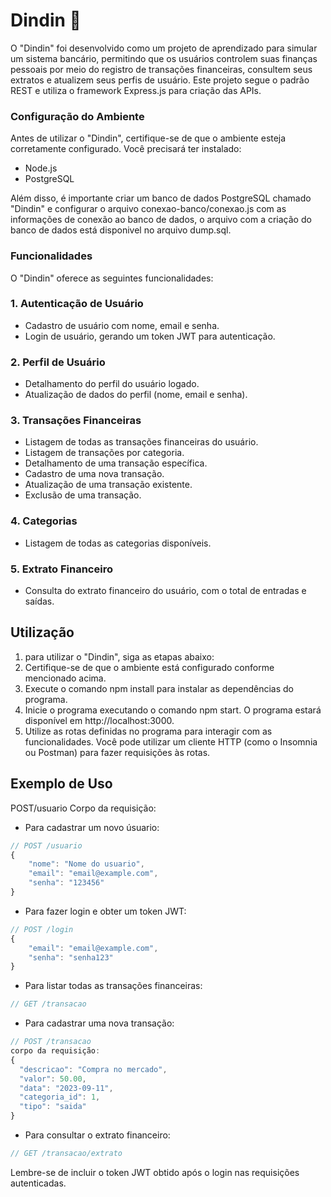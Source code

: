# Dindin :money_with_wings:
O "Dindin" foi desenvolvido como um projeto de aprendizado para simular um sistema bancário, permitindo que os usuários controlem suas finanças pessoais por meio do registro de transações financeiras, consultem seus extratos e atualizem seus perfis de usuário. Este projeto segue o padrão REST e utiliza o framework Express.js para criação das APIs.

### Configuração do Ambiente
Antes de utilizar o "Dindin", certifique-se de que o ambiente esteja corretamente configurado. Você precisará ter instalado:
- Node.js
- PostgreSQL

Além disso, é importante criar um banco de dados PostgreSQL chamado "Dindin" e configurar o arquivo conexao-banco/conexao.js com as informações de conexão ao banco de dados, o arquivo com a criação do banco de dados está disponivel no arquivo dump.sql.

### Funcionalidades
O "Dindin" oferece as seguintes funcionalidades:

### 1. Autenticação de Usuário
- Cadastro de usuário com nome, email e senha.
- Login de usuário, gerando um token JWT para autenticação.

### 2. Perfil de Usuário
- Detalhamento do perfil do usuário logado.
- Atualização de dados do perfil (nome, email e senha).

### 3. Transações Financeiras
- Listagem de todas as transações financeiras do usuário.
- Listagem de transações por categoria.
- Detalhamento de uma transação específica.
- Cadastro de uma nova transação.
- Atualização de uma transação existente.
- Exclusão de uma transação.

### 4. Categorias
- Listagem de todas as categorias disponíveis.

### 5. Extrato Financeiro
- Consulta do extrato financeiro do usuário, com o total de entradas e saídas.

## Utilização
1. para utilizar o "Dindin", siga as etapas abaixo:
2. Certifique-se de que o ambiente está configurado conforme mencionado acima.
3. Execute o comando npm install para instalar as dependências do programa.
4. Inicie o programa executando o comando npm start. O programa estará disponível em http://localhost:3000.
5. Utilize as rotas definidas no programa para interagir com as funcionalidades. Você pode utilizar um cliente HTTP (como o Insomnia ou Postman) para fazer requisições às rotas.

## Exemplo de Uso
POST/usuario
Corpo da requisição:

- Para cadastrar um novo úsuario:
```javascript
// POST /usuario
{
    "nome": "Nome do usuario",
    "email": "email@example.com",
    "senha": "123456"
}
```

- Para fazer login e obter um token JWT:

```javascript
// POST /login
{
    "email": "email@example.com",
    "senha": "senha123"
}
```

- Para listar todas as transações financeiras:

```javascript
// GET /transacao
```

- Para cadastrar uma nova transação:

```javascript
// POST /transacao
corpo da requisição:
{
  "descricao": "Compra no mercado",
  "valor": 50.00,
  "data": "2023-09-11",
  "categoria_id": 1,
  "tipo": "saida"
}
```
- Para consultar o extrato financeiro:

```javascript
// GET /transacao/extrato
```

Lembre-se de incluir o token JWT obtido após o login nas requisições autenticadas.
